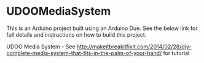 UDOOMediaSystem
===============

This is an Arduino project built using an Arduino Due. See the below link for full details and instructions on how to build this project.

UDOO Media System - See http://makeitbreakitfixit.com/2014/02/28/diy-complete-media-system-that-fits-in-the-palm-of-your-hand/ for tutorial
